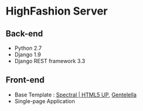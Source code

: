 # HighFashion Server

## Back-end

- Python 2.7
- Django 1.9
- Django REST framework 3.3

## Front-end

- Base Template : [Spectral | HTML5 UP](http://html5up.net/spectral), [Gentelella](https://github.com/puikinsh/gentelella)
- Single-page Application
